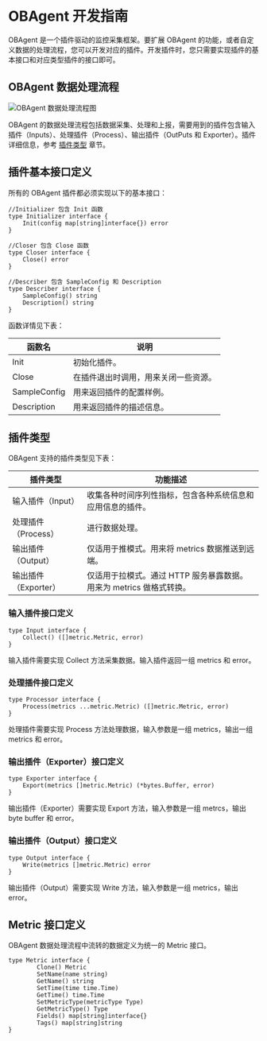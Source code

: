 # OBAgent 开发指南

OBAgent 是一个插件驱动的监控采集框架。要扩展 OBAgent 的功能，或者自定义数据的处理流程，您可以开发对应的插件。开发插件时，您只需要实现插件的基本接口和对应类型插件的接口即可。

## OBAgent 数据处理流程

![OBAgent 数据处理流程图](https://help-static-aliyun-doc.aliyuncs.com/assets/img/zh-CN/0552924361/p339411.png)

OBAgent 的数据处理流程包括数据采集、处理和上报，需要用到的插件包含输入插件（Inputs）、处理插件（Process）、输出插件（OutPuts 和 Exporter）。插件详细信息，参考 [插件类型](#插件类型) 章节。

## 插件基本接口定义

所有的 OBAgent 插件都必须实现以下的基本接口：

```unknow
//Initializer 包含 Init 函数
type Initializer interface {
    Init(config map[string]interface{}) error
}

//Closer 包含 Close 函数
type Closer interface {
    Close() error
}

//Describer 包含 SampleConfig 和 Description
type Describer interface {
    SampleConfig() string
    Description() string
}
```

函数详情见下表：

|     函数名      |         说明         |
|--------------|--------------------|
| Init         | 初始化插件。             |
| Close        | 在插件退出时调用，用来关闭一些资源。 |
| SampleConfig | 用来返回插件的配置样例。       |
| Description  | 用来返回插件的描述信息。       |

## 插件类型

OBAgent 支持的插件类型见下表：

|      插件类型      |                   功能描述                    |
|----------------|-------------------------------------------|
| 输入插件（Input）    | 收集各种时间序列性指标，包含各种系统信息和应用信息的插件。             |
| 处理插件（Process）  | 进行数据处理。                                   |
| 输出插件（Output）   | 仅适用于推模式。用来将 metrics 数据推送到远端。              |
| 输出插件（Exporter） | 仅适用于拉模式。通过 HTTP 服务暴露数据。用来为 metrics 做格式转换。 |

### 输入插件接口定义

```unknow
type Input interface {
    Collect() ([]metric.Metric, error)
}
```

输入插件需要实现 Collect 方法采集数据。输入插件返回一组 metrics 和 error。

### 处理插件接口定义

```unknow
type Processor interface {
    Process(metrics ...metric.Metric) ([]metric.Metric, error)
}
```

处理插件需要实现 Process 方法处理数据，输入参数是一组 metrics，输出一组 metrics 和 error。

### 输出插件（Exporter）接口定义

```unknow
type Exporter interface {
    Export(metrics []metric.Metric) (*bytes.Buffer, error)
}
```

输出插件（Exporter）需要实现 Export 方法，输入参数是一组 metrcs，输出 byte buffer 和 error。

### 输出插件（Output）接口定义

```unknow
type Output interface {
    Write(metrics []metric.Metric) error
}
```

输出插件（Output）需要实现 Write 方法，输入参数是一组 metrics，输出 error。

## Metric 接口定义

OBAgent 数据处理流程中流转的数据定义为统一的 Metric 接口。

```unknow
type Metric interface {
        Clone() Metric
        SetName(name string)
        GetName() string
        SetTime(time time.Time)
        GetTime() time.Time
        SetMetricType(metricType Type)
        GetMetricType() Type
        Fields() map[string]interface{}
        Tags() map[string]string
}
```
